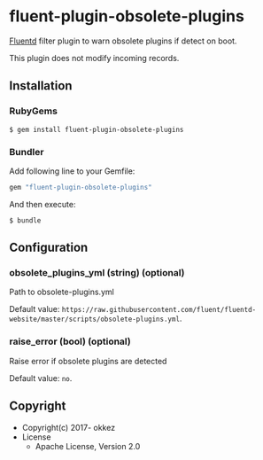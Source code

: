 # fluent-plugin-obsolete-plugins

[Fluentd](http://fluentd.org/) filter plugin to warn obsolete plugins if detect on boot.

This plugin does not modify incoming records.

## Installation

### RubyGems

```
$ gem install fluent-plugin-obsolete-plugins
```

### Bundler

Add following line to your Gemfile:

```ruby
gem "fluent-plugin-obsolete-plugins"
```

And then execute:

```
$ bundle
```

## Configuration

### obsolete_plugins_yml (string) (optional)

Path to obsolete-plugins.yml

Default value: `https://raw.githubusercontent.com/fluent/fluentd-website/master/scripts/obsolete-plugins.yml`.

### raise_error (bool) (optional)

Raise error if obsolete plugins are detected

Default value: `no`.

## Copyright

* Copyright(c) 2017- okkez
* License
  * Apache License, Version 2.0
